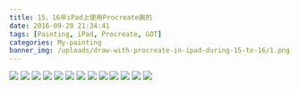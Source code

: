 ```yaml
---
title: 15，16年iPad上使用Procreate画的
date: 2016-09-20 21:34:41
tags: [Painting, iPad, Procreate, GOT]
categories: My-painting
banner_img: /uploads/draw-with-procreate-in-ipad-during-15-to-16/1.png
---
```

![](/uploads/draw-with-procreate-in-ipad-during-15-to-16/1.png)
![](/uploads/draw-with-procreate-in-ipad-during-15-to-16/2.jpeg)
![](/uploads/draw-with-procreate-in-ipad-during-15-to-16/3.jpeg)
![](/uploads/draw-with-procreate-in-ipad-during-15-to-16/4.jpg)
![](/uploads/draw-with-procreate-in-ipad-during-15-to-16/5.jpg)
![](/uploads/draw-with-procreate-in-ipad-during-15-to-16/6.jpg)
![](/uploads/draw-with-procreate-in-ipad-during-15-to-16/7.jpeg)
![](/uploads/draw-with-procreate-in-ipad-during-15-to-16/8.jpeg)
![](/uploads/draw-with-procreate-in-ipad-during-15-to-16/9.jpeg)
![](/uploads/draw-with-procreate-in-ipad-during-15-to-16/10.jpg)
![](/uploads/draw-with-procreate-in-ipad-during-15-to-16/11.jpg)
![](/uploads/draw-with-procreate-in-ipad-during-15-to-16/12.jpeg)
![](/uploads/draw-with-procreate-in-ipad-during-15-to-16/13.png)


